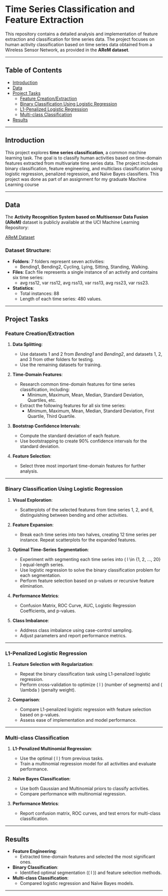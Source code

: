 # Time Series Classification and Feature Extraction

This repository contains a detailed analysis and implementation of feature extraction and classification for time series data. The project focuses on human activity classification based on time series data obtained from a Wireless Sensor Network, as provided in the **AReM dataset**.

---

## Table of Contents

- [Introduction](#introduction)
- [Data](#data)
- [Project Tasks](#project-tasks)
  - [Feature Creation/Extraction](#feature-creationextraction)
  - [Binary Classification Using Logistic Regression](#binary-classification-using-logistic-regression)
  - [L1-Penalized Logistic Regression](#l1-penalized-logistic-regression)
  - [Multi-class Classification](#multi-class-classification)
- [Results](#results)

---

## Introduction

This project explores **time series classification**, a common machine learning task. The goal is to classify human activities based on time-domain features extracted from multivariate time series data. The project includes binary classification, feature engineering, and multiclass classification using logistic regression, penalized regression, and Naïve Bayes classifiers. This project was done as part of an assignment for my graduate Machine Learning course

---

## Data

The **Activity Recognition System based on Multisensor Data Fusion (AReM)** dataset is publicly available at the UCI Machine Learning Repository:

[AReM Dataset](https://archive.ics.uci.edu/ml/datasets/Activity+Recognition+system+based+on+Multisensor+data+fusion+%28AReM%29)

### Dataset Structure:
- **Folders**: 7 folders represent seven activities:
  - Bending1, Bending2, Cycling, Lying, Sitting, Standing, Walking.
- **Files**: Each file represents a single instance of an activity and contains six time series:
  - avg rss12, var rss12, avg rss13, var rss13, avg rss23, var rss23.
- **Statistics**:
  - Total instances: 88
  - Length of each time series: 480 values.

---

## Project Tasks

### Feature Creation/Extraction
1. **Data Splitting**:
   - Use datasets 1 and 2 from *Bending1* and *Bending2*, and datasets 1, 2, and 3 from other folders for testing.
   - Use the remaining datasets for training.

2. **Time-Domain Features**:
   - Research common time-domain features for time series classification, including:
     - Minimum, Maximum, Mean, Median, Standard Deviation, Quartiles, etc.
   - Extract the following features for all six time series:
     - Minimum, Maximum, Mean, Median, Standard Deviation, First Quartile, Third Quartile.

3. **Bootstrap Confidence Intervals**:
   - Compute the standard deviation of each feature.
   - Use bootstrapping to create 90% confidence intervals for the standard deviation.

4. **Feature Selection**:
   - Select three most important time-domain features for further analysis.

---

### Binary Classification Using Logistic Regression
1. **Visual Exploration**:
   - Scatterplots of the selected features from time series 1, 2, and 6, distinguishing between bending and other activities.

2. **Feature Expansion**:
   - Break each time series into two halves, creating 12 time series per instance. Repeat scatterplots for the expanded features.

3. **Optimal Time-Series Segmentation**:
   - Experiment with segmenting each time series into \( l \in \{1, 2, ..., 20\} \) equal-length series.
   - Use logistic regression to solve the binary classification problem for each segmentation.
   - Perform feature selection based on p-values or recursive feature elimination.

4. **Performance Metrics**:
   - Confusion Matrix, ROC Curve, AUC, Logistic Regression Coefficients, and p-values.

5. **Class Imbalance**:
   - Address class imbalance using case-control sampling.
   - Adjust parameters and report performance metrics.

---

### L1-Penalized Logistic Regression
1. **Feature Selection with Regularization**:
   - Repeat the binary classification task using L1-penalized logistic regression.
   - Perform cross-validation to optimize \( l \) (number of segments) and \( \lambda \) (penalty weight).

2. **Comparison**:
   - Compare L1-penalized logistic regression with feature selection based on p-values.
   - Assess ease of implementation and model performance.

---

### Multi-class Classification
1. **L1-Penalized Multinomial Regression**:
   - Use the optimal \( l \) from previous tasks.
   - Train a multinomial regression model for all activities and evaluate performance.

2. **Naïve Bayes Classification**:
   - Use both Gaussian and Multinomial priors to classify activities.
   - Compare performance with multinomial regression.

3. **Performance Metrics**:
   - Report confusion matrix, ROC curves, and test errors for multi-class classification.

---

## Results

- **Feature Engineering**:
  - Extracted time-domain features and selected the most significant ones.
- **Binary Classification**:
  - Identified optimal segmentation (\( l \)) and feature selection methods.
- **Multi-class Classification**:
  - Compared logistic regression and Naïve Bayes models.

---
